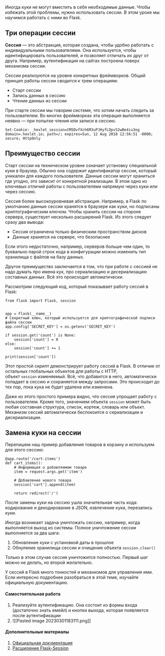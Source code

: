 
Иногда куки не могут вместить в себя необходимые данные. Чтобы избежать этой проблемы, нужно использовать сессии. В этом уроке мы научимся работать с ними во Flask.

## Три операции сессии

**Сессия** — это абстракция, которая создана, чтобы удобно работать с индивидуальными пользователями. Она используется, чтобы идентифицировать пользователей, и позволяет отличать их друг от друга. Например, аутентификация на сайтах построена поверх механизма сессии.

Сессии реализуются на уровне конкретных фреймворков. Общий принцип работы сессии сводится к трем операциям:

-   Старт сессии
-   Запись данных в сессию
-   Чтение данных из сессии

При старте сессии мы говорим системе, что хотим начать следить за пользователем. Во многих фреймворках эта операция выполняется неявно — при попытке чтения или записи в сессию.

```
Set-Cookie: _hexlet_session=CM5DvfXch6M3uPJHyfLDpv52wBe4iu3og domain=.hexlet.io; path=/; expires=Sun, 12 Aug 2018 12:56:51 -0000; secure; HttpOnly
```

## Преимущество сессии

Старт сессии на техническом уровне означает установку специальной куки в браузер. Обычно она содержит идентификатор сессии, который уникален для каждого пользователя. Данные сессии могут храниться где угодно, это зависит от конкретной реализации. В этом одно из ключевых отличий работы с пользователями напрямую через куки или через сессию.

Сессия более высокоуровневая абстракция. Например, в Flask по умолчанию данные сессии хранятся в браузере как куки, но подписаны криптографическим ключом. Чтобы хранить сессии на стороне сервера, существует несколько расширений Flask. Из этого следует сразу два вывода:

-   Сессия ограничена только физическим пространством дисков
-   Данные хранятся на сервере, что безопаснее

Если этого недостаточно, например, серверов больше чем один, то буквально парой строк кода в конфигурации можно изменить тип хранилища с файлов на базу данных.

Другое преимущество заключается в том, что при работе с сессией не надо думать про имена кук, про сериализацию и десериализацию составных данных. Всё это происходит автоматически.

Рассмотрим следующий код, который показывает работу сессий в Flask:

```
from flask import Flask, session


app = Flask(__name__)
# Секретный ключ, который используется для криптографической подписи файла сессии
app.config['SECRET_KEY'] = os.getenv('SECRET_KEY')

if session.get('count') is None:
    session['count'] = 0
else:
    session['count'] += 1

print(session['count'])
```

Этот простой скрипт демонстрирует работу сессий в Flask. В отличие от остальных глобальных объектов для работы с HTTP, объект `session` изменяемый. Всё, что добавится в него, автоматически попадает в сессию и сохраняется между запросами. Это происходит до тех пор, пока кука не будет удалена или изменена.

Даже из этого простого примера видно, что сессия упрощает работу с пользователем. Кроме того, значением объекта `session` может быть любая составная структура, список, кортеж, словарь или объект. Механизм сессий автоматически беспокоится о сериализации и десериализации.

## Замена куки на сессии

Перепишем наш пример добавления товаров в корзину и используем для этого сессию:

```
@app.route('/cart-items')
def cart_items():
    # Информация о добавляемом товаре
    item = request.args.get('item')

    # Добавление нового товара
    session['cart'].append(item)

    return redirect('/')
```

После замены куки на сессию ушла значительная часть кода: кодирование и декодирование в JSON, извлечение куки, перезапись куки.

Иногда возникает задача уничтожать сессию, например, когда выполняется выход из системы. Полное уничтожение сессии выполняется за два шага:

1.  Обновление куки с установкой даты в прошлое
2.  Обнуление хранилища сессии и очищение объекта `session.clear()`

Только в этом случае сессия уничтожится полностью. Первый шаг можно не делать, но второй желательно.

У сессий в Flask много тонкостей и механизмов для управления ими. Если интересно подробнее разобраться в этой теме, изучайте официальную документацию.

#### Самостоятельная работа

1.  Реализуйте аутентификацию. Она состоит из формы входа (достаточно знать емейл) и кнопки выхода, которая появляется после аутентификации
2. ![[Pasted image 20230301183111.png]]


#### Дополнительные материалы

1.  [Официальная документация](https://flask.palletsprojects.com/quickstart/#sessions)
2.  [Расширение Flask-Session](https://flask-session.readthedocs.io/)